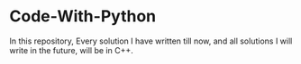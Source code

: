 # Code-With-Python
In this repository,
Every solution I have written till now, and all solutions I will write in the future, will be in C++.
